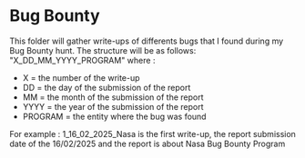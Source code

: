# Bug Bounty

This folder will gather write-ups of differents bugs that I found during my Bug Bounty hunt.
The structure will be as follows: "X_DD_MM_YYYY_PROGRAM" where :
- X = the number of the write-up
- DD = the day of the submission of the report
- MM = the month of the submission of the report
- YYYY = the year of the submission of the report
- PROGRAM = the entity where the bug was found

For example : 1_16_02_2025_Nasa is the first write-up, the report submission date of the 16/02/2025 and the report is about Nasa Bug Bounty Program